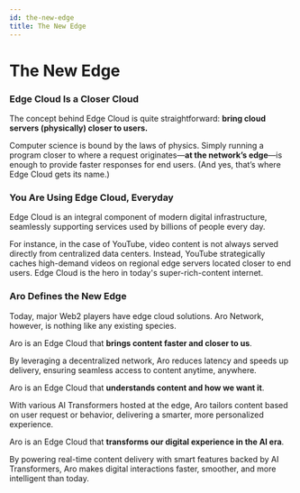 ```yaml
---
id: the-new-edge
title: The New Edge
---
```


# The New Edge

### Edge Cloud Is a Closer Cloud

The concept behind Edge Cloud is quite straightforward: **bring cloud servers (physically) closer to users.**

Computer science is bound by the laws of physics. Simply running a program closer to where a request originates—**at the network’s edge**—is enough to provide faster responses for end users. (And yes, that’s where Edge Cloud gets its name.)

### You Are Using Edge Cloud, Everyday

Edge Cloud is an integral component of modern digital infrastructure, seamlessly supporting services used by billions of people every day.

For instance, in the case of YouTube, video content is not always served directly from centralized data centers. Instead, YouTube strategically caches high-demand videos on regional edge servers located closer to end users. Edge Cloud is the hero in today's super-rich-content internet. 

### Aro Defines the New Edge

Today, major Web2 players have edge cloud solutions. Aro Network, however, is nothing like any existing species. 

Aro is an Edge Cloud that **brings content faster and closer to us**.

By leveraging a decentralized network, Aro reduces latency and speeds up delivery, ensuring seamless access to content anytime, anywhere.

Aro is an Edge Cloud that **understands content and how we want it**.

With various AI Transformers hosted at the edge, Aro tailors content based on user request or behavior, delivering a smarter, more personalized experience.

Aro is an Edge Cloud that **transforms our digital experience in the AI era**.

By powering real-time content delivery with smart features backed by AI Transformers, Aro makes digital interactions faster, smoother, and more intelligent than today.
